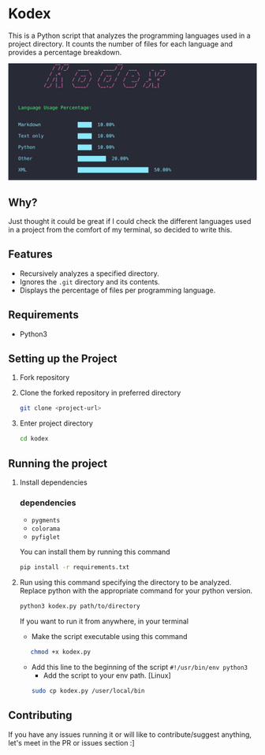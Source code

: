 # Kodex
This is a Python script that analyzes the programming languages used in a project directory. It counts the number of files for each language and provides a percentage breakdown.

![Alt text](./kodexshot.png "kodex")

## Why?
Just thought it could be great if I could check the different languages used in a project from the comfort of my terminal, so decided to write this.

## Features

- Recursively analyzes a specified directory.
- Ignores the `.git` directory and its contents.
- Displays the percentage of files per programming language.

## Requirements

- Python3

## Setting up the Project

1. Fork repository

2. Clone the forked repository in preferred directory

   ```bash
   git clone <project-url>
   ```

3. Enter project directory
  
   ```bash
   cd kodex
   ```

## Running the project

1. Install dependencies

   ### dependencies
   - `pygments`
   - `colorama`
   - `pyfiglet`

   You can install them by running this command
   ```bash
   pip install -r requirements.txt
   ```
2. Run using this command specifying the directory to be analyzed.
   Replace python with the appropriate command for your python version.
   ```bash
   python3 kodex.py path/to/directory
   ```
   If you want to run it from anywhere, in your terminal
   - Make the script executable using this command
   ```bash
      chmod +x kodex.py
    ```
   - Add this line to the beginning of the script
      `#!/usr/bin/env python3`
     - Add the script to your env path.
   [Linux]
      ```bash
      sudo cp kodex.py /user/local/bin
      ```

## Contributing
If you have any issues running it or will like to contribute/suggest anything, let's meet in the PR or issues section :]